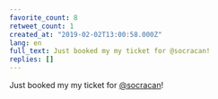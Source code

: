 ```yaml
---
favorite_count: 8
retweet_count: 1
created_at: "2019-02-02T13:00:58.000Z"
lang: en
full_text: Just booked my my ticket for @socracan!
replies: []
---
```


Just booked my my ticket for [@socracan](https://twitter.com/socracan)!

